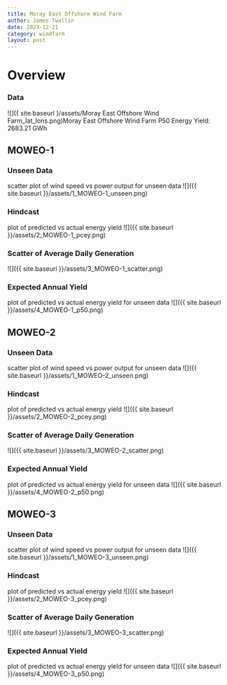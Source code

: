 ```yaml
---
title: Moray East Offshore Wind Farm
author: James Twallin
date: 2023-12-21
category: windfarm
layout: post
---
```

# Overview

### Data

![]({ site.baseurl }/assets/Moray East Offshore Wind Farm_lat_lons.png)Moray East Offshore Wind Farm P50 Energy Yield: 2683.21 GWh

MOWEO-1
-------------
### Unseen Data 
scatter plot of wind speed vs power output for unseen data
![]({{ site.baseurl }}/assets/1_MOWEO-1_unseen.png)
### Hindcast 
plot of predicted vs actual energy yield
![]({{ site.baseurl }}/assets/2_MOWEO-1_pcey.png)
### Scatter of Average Daily Generation 

![]({{ site.baseurl }}/assets/3_MOWEO-1_scatter.png)
### Expected Annual Yield 
plot of predicted vs actual energy yield for unseen data
![]({{ site.baseurl }}/assets/4_MOWEO-1_p50.png)

MOWEO-2
-------------
### Unseen Data 
scatter plot of wind speed vs power output for unseen data
![]({{ site.baseurl }}/assets/1_MOWEO-2_unseen.png)
### Hindcast 
plot of predicted vs actual energy yield
![]({{ site.baseurl }}/assets/2_MOWEO-2_pcey.png)
### Scatter of Average Daily Generation 

![]({{ site.baseurl }}/assets/3_MOWEO-2_scatter.png)
### Expected Annual Yield 
plot of predicted vs actual energy yield for unseen data
![]({{ site.baseurl }}/assets/4_MOWEO-2_p50.png)

MOWEO-3
-------------
### Unseen Data 
scatter plot of wind speed vs power output for unseen data
![]({{ site.baseurl }}/assets/1_MOWEO-3_unseen.png)
### Hindcast 
plot of predicted vs actual energy yield
![]({{ site.baseurl }}/assets/2_MOWEO-3_pcey.png)
### Scatter of Average Daily Generation 

![]({{ site.baseurl }}/assets/3_MOWEO-3_scatter.png)
### Expected Annual Yield 
plot of predicted vs actual energy yield for unseen data
![]({{ site.baseurl }}/assets/4_MOWEO-3_p50.png)

